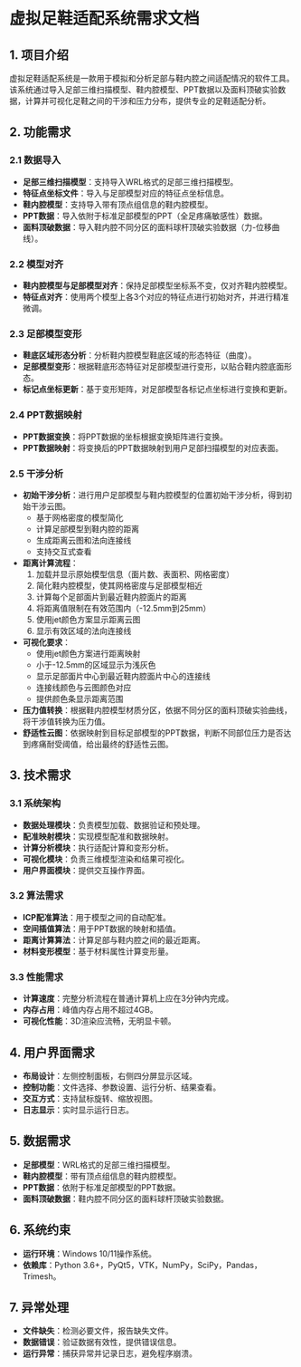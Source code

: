 # 虚拟足鞋适配系统需求文档

## 1. 项目介绍

虚拟足鞋适配系统是一款用于模拟和分析足部与鞋内腔之间适配情况的软件工具。该系统通过导入足部三维扫描模型、鞋内腔模型、PPT数据以及面料顶破实验数据，计算并可视化足鞋之间的干涉和压力分布，提供专业的足鞋适配分析。

## 2. 功能需求

### 2.1 数据导入

- **足部三维扫描模型**：支持导入WRL格式的足部三维扫描模型。
- **特征点坐标文件**：导入与足部模型对应的特征点坐标信息。
- **鞋内腔模型**：支持导入带有顶点组信息的鞋内腔模型。
- **PPT数据**：导入依附于标准足部模型的PPT（全足疼痛敏感性）数据。
- **面料顶破数据**：导入鞋内腔不同分区的面料球杆顶破实验数据（力-位移曲线）。

### 2.2 模型对齐

- **鞋内腔模型与足部模型对齐**：保持足部模型坐标系不变，仅对齐鞋内腔模型。
- **特征点对齐**：使用两个模型上各3个对应的特征点进行初始对齐，并进行精准微调。

### 2.3 足部模型变形

- **鞋底区域形态分析**：分析鞋内腔模型鞋底区域的形态特征（曲度）。
- **足部模型变形**：根据鞋底形态特征对足部模型进行变形，以贴合鞋内腔底面形态。
- **标记点坐标更新**：基于变形矩阵，对足部模型各标记点坐标进行变换和更新。

### 2.4 PPT数据映射

- **PPT数据变换**：将PPT数据的坐标根据变换矩阵进行变换。
- **PPT数据映射**：将变换后的PPT数据映射到用户足部扫描模型的对应表面。

### 2.5 干涉分析

- **初始干涉分析**：进行用户足部模型与鞋内腔模型的位置初始干涉分析，得到初始干涉云图。
  - 基于网格密度的模型简化
  - 计算足部模型到鞋内腔的距离
  - 生成距离云图和法向连接线
  - 支持交互式查看
- **距离计算流程**：
  1. 加载并显示原始模型信息（面片数、表面积、网格密度）
  2. 简化鞋内腔模型，使其网格密度与足部模型相近
  3. 计算每个足部面片到最近鞋内腔面片的距离
  4. 将距离值限制在有效范围内（-12.5mm到25mm）
  5. 使用jet颜色方案显示距离云图
  6. 显示有效区域的法向连接线
- **可视化要求**：
  - 使用jet颜色方案进行距离映射
  - 小于-12.5mm的区域显示为浅灰色
  - 显示足部面片中心到最近鞋内腔面片中心的连接线
  - 连接线颜色与云图颜色对应
  - 提供颜色条显示距离范围
- **压力值转换**：根据鞋内腔模型材质分区，依据不同分区的面料顶破实验曲线，将干涉值转换为压力值。
- **舒适性云图**：依据映射到目标足部模型的PPT数据，判断不同部位压力是否达到疼痛耐受阈值，给出最终的舒适性云图。

## 3. 技术需求

### 3.1 系统架构

- **数据处理模块**：负责模型加载、数据验证和预处理。
- **配准映射模块**：实现模型配准和数据映射。
- **计算分析模块**：执行适配计算和变形分析。
- **可视化模块**：负责三维模型渲染和结果可视化。
- **用户界面模块**：提供交互操作界面。

### 3.2 算法需求

- **ICP配准算法**：用于模型之间的自动配准。
- **空间插值算法**：用于PPT数据的映射和插值。
- **距离计算算法**：计算足部与鞋内腔之间的最近距离。
- **材料变形模型**：基于材料属性计算变形量。

### 3.3 性能需求

- **计算速度**：完整分析流程在普通计算机上应在3分钟内完成。
- **内存占用**：峰值内存占用不超过4GB。
- **可视化性能**：3D渲染应流畅，无明显卡顿。

## 4. 用户界面需求

- **布局设计**：左侧控制面板，右侧四分屏显示区域。
- **控制功能**：文件选择、参数设置、运行分析、结果查看。
- **交互方式**：支持鼠标旋转、缩放视图。
- **日志显示**：实时显示运行日志。

## 5. 数据需求

- **足部模型**：WRL格式的足部三维扫描模型。
- **鞋内腔模型**：带有顶点组信息的鞋内腔模型。
- **PPT数据**：依附于标准足部模型的PPT数据。
- **面料顶破数据**：鞋内腔不同分区的面料球杆顶破实验数据。

## 6. 系统约束

- **运行环境**：Windows 10/11操作系统。
- **依赖库**：Python 3.6+，PyQt5，VTK，NumPy，SciPy，Pandas，Trimesh。

## 7. 异常处理

- **文件缺失**：检测必要文件，报告缺失文件。
- **数据错误**：验证数据有效性，提供错误信息。
- **运行异常**：捕获异常并记录日志，避免程序崩溃。 